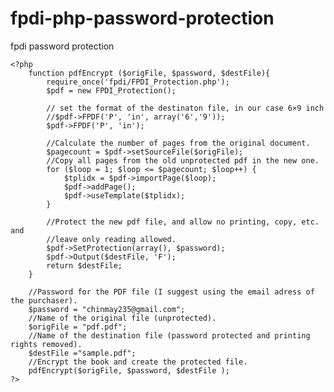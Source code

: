 # fpdi-php-password-protection
fpdi password protection


    <?php
        function pdfEncrypt ($origFile, $password, $destFile){
            require_once('fpdi/FPDI_Protection.php');
            $pdf = new FPDI_Protection();
            
            // set the format of the destinaton file, in our case 6×9 inch
            //$pdf->FPDF('P', 'in', array('6','9'));
            $pdf->FPDF('P', 'in');
            
            //Calculate the number of pages from the original document.
            $pagecount = $pdf->setSourceFile($origFile);
            //Copy all pages from the old unprotected pdf in the new one.
            for ($loop = 1; $loop <= $pagecount; $loop++) {
                $tplidx = $pdf->importPage($loop);
                $pdf->addPage();
                $pdf->useTemplate($tplidx);
            }
    
            //Protect the new pdf file, and allow no printing, copy, etc. and
            //leave only reading allowed.
            $pdf->SetProtection(array(), $password);
            $pdf->Output($destFile, 'F');
            return $destFile;
        }
    
        //Password for the PDF file (I suggest using the email adress of the purchaser).
        $password = "chinmay235@gmail.com";
        //Name of the original file (unprotected).
        $origFile = "pdf.pdf";
        //Name of the destination file (password protected and printing rights removed).
        $destFile ="sample.pdf";
        //Encrypt the book and create the protected file.
        pdfEncrypt($origFile, $password, $destFile );
    ?>


